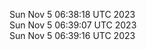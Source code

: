 Sun Nov  5 06:38:18 UTC 2023 <br/>
Sun Nov  5 06:39:07 UTC 2023 <br/>
Sun Nov  5 06:39:16 UTC 2023 <br/>
